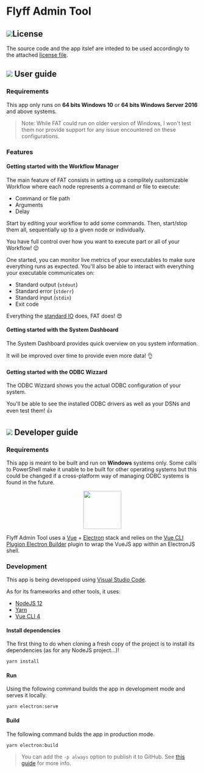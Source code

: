 # Flyff Admin Tool

## ![](https://img.icons8.com/color/24/000000/creative-commons--v1.png)License

The source code and the app itslef are inteded to be used accordingly to the attached [license file](./LICENSE.md).

## ![](https://img.icons8.com/color/24/000000/user-manual.png) User guide

### Requirements

This app only runs on **64 bits Windows 10** or **64 bits Windows Server 2016** and above systems.

> Note: While FAT could run on older version of Windows, I won't test them nor provide support for any issue encountered on these configurations.

### Features

#### Getting started with the Workflow Manager

The main feature of FAT consists in setting up a complitely customizable Workflow where each node represents a command or file to execute:
- Command or file path
- Arguments
- Delay

Start by editing your workflow to add some commands.
Then, start/stop them all, sequentially up to a given node or individually.

You have full control over how you want to execute part or all of your Workflow! :wink:

One started, you can monitor live metrics of your executables to make sure everything runs as expected.
You'll also be able to interact with everything your executable communicates on:
- Standard output (`stdout`)
- Standard error (`stderr`)
- Standard input (`stdin`)
- Exit code 

Everything the [standard IO](https://en.wikipedia.org/wiki/Standard_streams) does, FAT does! :heart_eyes:

#### Getting started with the System Dashboard

The System Dashboard provides quick overview on you system information.

It will be improved over time to provide even more data! :ok_hand:

#### Getting started with the ODBC Wizzard

The ODBC Wizzard shows you the actual ODBC configuration of your system.

You'll be able to see the installed ODBC drivers as well as your DSNs and even test them! :thumbsup:

## ![](https://img.icons8.com/color/24/000000/source-code.png) Developer guide

### Requirements

This app is meant to be built and run on **Windows** systems only.
Some calls to PowerShell make it unable to be built for other operating systems but this could be changed if a cross-platform way of managing ODBC systems is found in the future.

<p align="center">
	<img src="https://nklayman.github.io/vue-cli-plugin-electron-builder/hero.png" height="100">
</p>

Flyff Admin Tool uses a [Vue](https://vuejs.org/) + [Electron](https://www.electronjs.org/) stack and relies on the [Vue CLI Plugion Electron Builder](https://nklayman.github.io/vue-cli-plugin-electron-builder/) plugin to wrap the VueJS app within an ElectronJS shell.

### Development

This app is being developped using [Visual Studio Code](https://code.visualstudio.com/).

As for its frameworks and other tools, it uses:

- [NodeJS 12](https://nodejs.org/)
- [Yarn](https://yarnpkg.com/)
- [Vue CLI 4](https://cli.vuejs.org/)

#### Install dependencies

The first thing to do when cloning a fresh copy of the project is to install its dependencies (as for any NodeJS project...)!

```sh
yarn install
```

#### Run

Using the following command builds the app in development mode and serves it locally.

```sh
yarn electron:serve
```

#### Build

The following command bulds the app in production mode.

```sh
yarn electron:build
```

> You can add the `-p always` option to publish it to GitHub.
> See [this guide](https://nklayman.github.io/vue-cli-plugin-electron-builder/guide/recipes.html#auto-update) for more info.

